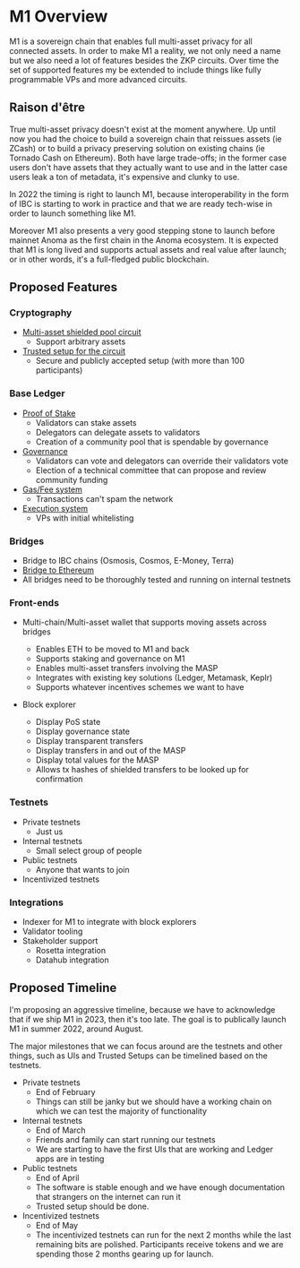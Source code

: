 # M1 Overview

M1 is a sovereign chain that enables full multi-asset privacy for all connected
assets. In order to make M1 a reality, we not only need a name but we also need
a lot of features besides the ZKP circuits. Over time the set of supported
features my be extended to include things like fully programmable VPs and more
advanced circuits.

## Raison d'être

True multi-asset privacy doesn't exist at the moment anywhere. Up until now you
had the choice to build a sovereign chain that reissues assets (ie ZCash) or to
build a privacy preserving solution on existing chains (ie Tornado Cash on
Ethereum). Both have large trade-offs; in the former case users don't have
assets that they actually want to use and in the latter case users leak a ton of
metadata, it's expensive and clunky to use.

In 2022 the timing is right to launch M1, because interoperability in the form 
of IBC is starting to work in practice and that we are ready tech-wise in order
to launch something like M1.

Moreover M1 also presents a very good stepping stone to launch before mainnet
Anoma as the first chain in the Anoma ecosystem. It is expected that M1 is long
lived and supports actual assets and real value after launch; or in other words,
it's a full-fledged public blockchain.

## Proposed Features

### Cryptography

* [Multi-asset shielded pool circuit](m1/masp.md)
  * Support arbitrary assets
* [Trusted setup for the circuit](m1/masp/trusted-setup.md)
  * Secure and publicly accepted setup (with more than 100 participants)

### Base Ledger

* [Proof of Stake](m1/proof-of-stake.md)
  * Validators can stake assets
  * Delegators can delegate assets to validators
  * Creation of a community pool that is spendable by governance
* [Governance](m1/governance.md)
  * Validators can vote and delegators can override their validators vote
  * Election of a technical committee that can propose and review community
    funding
* [Gas/Fee system](m1/fee-system.md)
  * Transactions can't spam the network
* [Execution system](m1/execution-system.md)
  * VPs with initial whitelisting

### Bridges

* Bridge to IBC chains (Osmosis, Cosmos, E-Money, Terra)
* [Bridge to Ethereum](m1/ethereum-bridge.md)
* All bridges need to be thoroughly tested and running on internal testnets

### Front-ends

* Multi-chain/Multi-asset wallet that supports moving assets across bridges
  * Enables ETH to be moved to M1 and back
  * Supports staking and governance on M1
  * Enables multi-asset transfers involving the MASP
  * Integrates with existing key solutions (Ledger, Metamask, Keplr)
  * Supports whatever incentives schemes we want to have

* Block explorer
  * Display PoS state
  * Display governance state
  * Display transparent transfers
  * Display transfers in and out of the MASP
  * Display total values for the MASP
  * Allows tx hashes of shielded transfers to be looked up for confirmation

### Testnets

* Private testnets
  * Just us
* Internal testnets
  * Small select group of people
* Public testnets
  * Anyone that wants to join
* Incentivized testnets

### Integrations

* Indexer for M1 to integrate with block explorers
* Validator tooling
* Stakeholder support
  * Rosetta integration
  * Datahub integration

## Proposed Timeline

I'm proposing an aggressive timeline, because we have to acknowledge that if we 
ship M1 in 2023, then it's too late. The goal is to publically launch M1 in
summer 2022, around August.

The major milestones that we can focus around are the testnets and other things,
such as UIs and Trusted Setups can be timelined based on the testnets.

* Private testnets
  * End of February
  * Things can still be janky but we should have a working chain on which we can
    test the majority of functionality
* Internal testnets
  * End of March
  * Friends and family can start running our testnets
  * We are starting to have the first UIs that are working and Ledger apps are
    in testing
* Public testnets
  * End of April
  * The software is stable enough and we have enough documentation that 
    strangers on the internet can run it
  * Trusted setup should be done.
* Incentivized testnets
  * End of May
  * The incentivized testnets can run for the next 2 months while the last 
    remaining bits are polished. Participants receive tokens and we are spending
    those 2 months gearing up for launch.
